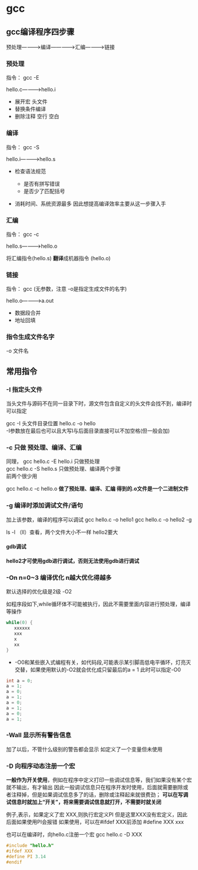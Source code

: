 # gcc  



## gcc编译程序四步骤  

预处理————>编译—————>汇编————>链接   

### 预处理  

指令： gcc -E

hello.c————>hello.i

* 展开宏  头文件  
* 替换条件编译  
* 删除注释  空行  空白   

###  编译  

指令： gcc -S

hello.i————>hello.s  

* 检查语法规范  
    * 是否有拼写错误
    * 是否少了匹配括号  

* 消耗时间、系统资源最多  因此想提高编译效率主要从这一步骤入手   


### 汇编  

指令： gcc -c

hello.s————>hello.o  

将汇编指令(hello.s) **翻译**成机器指令 (hello.o)  

### 链接  

指令： gcc  (无参数，注意 -o是指定生成文件的名字)

hello.o————>a.out  

* 数据段合并
* 地址回填  

### 指令生成文件名字  

-o 文件名  


## 常用指令  

### -I 指定头文件  

当头文件与源码不在同一目录下时，源文件包含自定义的头文件会找不到，编译时可以指定  

gcc -I 头文件目录位置 hello.c -o hello  
-I参数放在最后也可以且大写I与后面目录直接可以不加空格(但一般会加)    

###  -c  只做 预处理、编译、汇编  

同理，
gcc hello.c -E hello.i  只做预处理  
gcc hello.c -S hello.s  只做预处理、编译两个步骤  
前两个很少用

gcc hello.c -c  hello.o **做了预处理、编译、汇编   得到的.o文件是一个二进制文件**  

### -g 编译时添加调试文件/语句  

加上该参数，编译的程序可以调试
gcc hello.c -o hello1
gcc hello.c -o hello2 -g  

ls -l （ll）查看，两个文件大小不一样  hello2要大  

#### gdb调试  

**hello2才可使用gdb进行调试，否则无法使用gdb进行调试**    


### -On  n=0~3  编译优化  n越大优化得越多  

默认选择的优化级是2级 -O2    

如程序段如下,while循环体不可能被执行，因此不需要里面内容进行预处理，编译等操作  
```cpp
while(0) {
   xxxxxx
   xxx
   x
   xx
}
```
* -O0和某些嵌入式编程有关，如代码段,可能表示某引脚高低电平循环，灯亮灭交替，如果使用默认的-O2就会优化成只留最后的a = 1  此时可以指定-O0
```c
int a = 0;
a = 1;
a = 0;
a = 1;
a = 0;
a = 1;
a = 0;
a = 1;
```


### -Wall  显示所有警告信息  

加了以后，不管什么级别的警告都会显示  如定义了一个变量但未使用  

### -D 向程序动态注册一个宏  

**一般作为开关使用**，例如在程序中定义打印一些调试信息等，我们如果没有某个宏就不输出，有才输出  因此一般调试信息只在程序开发时使用，后面就需要删除或者注释掉，但是如果调试信息多了的话，删除或注释起来就很费劲； **可以在写调试信息时就加上“开关”，将来需要调试信息就打开，不需要时就关闭**  

例子,表示，如果定义了宏 XXX,则执行宏定义PI   但是这里XXX没有宏定义，因此后面如果使用PI会报错  如果使用，可以在#ifdef XXX前添加 #define XXX xxx  

也可以在编译时，向hello.c注册一个宏
gcc hello.c -D XXX

```c
#include "hello.h"  
#ifdef XXX  
#define PI 3.14  
#endif
```







